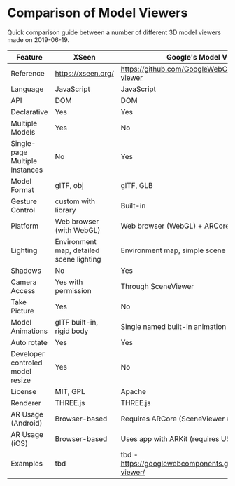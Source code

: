 # Comparison of Model Viewers

Quick comparison guide between a number of different 3D model viewers made on 2019-06-19.

| Feature | XSeen | Google's Model Viewer | XRToolkit |
| ------- | ----- | --------------------- | --------- |
| Reference | https://xseen.org/ | https://github.com/GoogleWebComponents/model-viewer | https://github.com/XRTK/XRTK-Core |
| Language | JavaScript | JavaScript | C# |
| API | DOM | DOM | C#/Unity |
| Declarative | Yes | Yes | No |
| Multiple Models | Yes | No | Yes |
| Single-page Multiple Instances | No | Yes | N/A |
| Model Format | glTF, obj | glTF, GLB | See Unity |
| Gesture Control | custom with library | Built-in | See Unity |
| Platform | Web browser (with WebGL) | Web browser (WebGL) + ARCore | Unity |
| Lighting | Environment map, detailed scene lighting | Environment map, simple scene lighting | See Unity |
| Shadows | No | Yes | See Unity |
| Camera Access | Yes with permission | Through SceneViewer | See Unity |
| Take Picture | Yes | No | See Unity |
| Model Animations | glTF built-in, rigid body | Single named built-in animation | See Unity |
| Auto rotate | Yes | Yes | See Unity |
| Developer controled model resize | Yes | No | See Unity |
| License | MIT, GPL | Apache | MIT |
| Renderer | THREE.js | THREE.js | Unity |
| AR Usage (Android) | Browser-based | Requires ARCore (SceneViewer app built-in) | See Unity |
| AR Usage (iOS) | Browser-based | Uses app with ARKit (requires USDZ model) | See Unity |
| Examples | tbd | tbd - https://googlewebcomponents.github.io/model-viewer/ | tbd |
